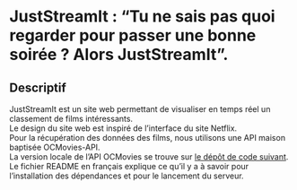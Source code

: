 # JustStreamIt : “Tu ne sais pas quoi regarder pour passer une bonne soirée ? Alors JustStreamIt”.

## Descriptif

JustStreamIt est un site web permettant de visualiser en temps réel un classement de films intéressants.</br>
Le design du site web est inspiré de l’interface du site Netflix.</br>
Pour la récupération des données des films, nous utilisons une API maison baptisée OCMovies-API.</br>
La version locale de l’API OCMovies se trouve sur [le dépôt de code suivant](https://github.com/OpenClassrooms-Student-Center/OCMovies-API-EN-FR).</br>
Le fichier README en français explique ce qu’il y a à savoir pour l’installation des dépendances et pour le lancement du serveur.



